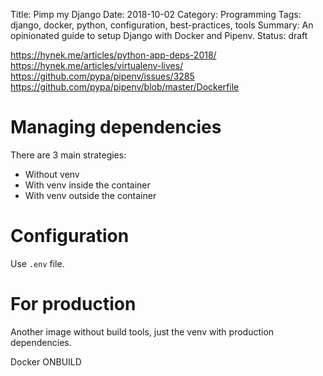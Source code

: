 Title: Pimp my Django
Date: 2018-10-02
Category: Programming
Tags: django, docker, python, configuration, best-practices, tools
Summary: An opinionated guide to setup Django with Docker and Pipenv.
Status: draft

https://hynek.me/articles/python-app-deps-2018/
https://hynek.me/articles/virtualenv-lives/
https://github.com/pypa/pipenv/issues/3285
https://github.com/pypa/pipenv/blob/master/Dockerfile

# Managing dependencies

There are 3 main strategies:

- Without venv
- With venv inside the container
- With venv outside the container

# Configuration
Use `.env` file.

# For production
Another image without build tools, just the venv with production dependencies.

Docker ONBUILD


[1]: http://blog.getpelican.com/
